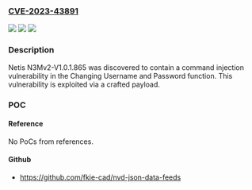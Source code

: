 ### [CVE-2023-43891](https://cve.mitre.org/cgi-bin/cvename.cgi?name=CVE-2023-43891)
![](https://img.shields.io/static/v1?label=Product&message=n%2Fa&color=blue)
![](https://img.shields.io/static/v1?label=Version&message=n%2Fa&color=blue)
![](https://img.shields.io/static/v1?label=Vulnerability&message=n%2Fa&color=brighgreen)

### Description

Netis N3Mv2-V1.0.1.865 was discovered to contain a command injection vulnerability in the Changing Username and Password function. This vulnerability is exploited via a crafted payload.

### POC

#### Reference
No PoCs from references.

#### Github
- https://github.com/fkie-cad/nvd-json-data-feeds

